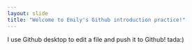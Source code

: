 ```yaml
---
layout: slide
title: "Welcome to Emily's Github introduction practice!"
---
```

I use Github desktop to edit a file and push it to Github! tada:)
